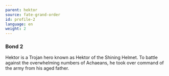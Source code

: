 ```yaml
---
parent: hektor
source: fate-grand-order
id: profile-2
language: en
weight: 2
---
```


### Bond 2

Hektor is a Trojan hero known as Hektor of the Shining Helmet. To battle against the overwhelming numbers of Achaeans, he took over command of the army from his aged father.
